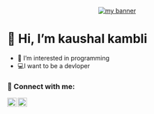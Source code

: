 <p align="center">
  <a href="https://www.yushi.dev/" target="_blank" rel="noreferrer"><img src="https://www.google.com/url?sa=i&url=http%3A%2F%2Fgen2.textgiraffe.com%2FKaushal%2FPage2%2F&psig=AOvVaw3_bsM0-HBR6rgtnp06Xie0&ust=1670181368678000&source=images&cd=vfe&ved=0CBAQjRxqFwoTCMCa-8qU3vsCFQAAAAAdAAAAABAE" alt="my banner"></a>
</p>

# 👋 Hi, I’m kaushal kambli
* 👀 I’m interested in programming
* 💻I want to be a devloper 

                                                                                                               
### 🤝 Connect with me:                                                                                                               
<a href="https://www.linkedin.com/in/yushi95/"><img align="left" src="https://raw.githubusercontent.com/yushi1007/yushi1007/main/images/linkedin.svg" alt="kaushal kambli | LinkedIn" width="21px"/></a>
<a href="https://instagram.com/yushi.95"><img align="left" src="https://raw.githubusercontent.com/yushi1007/yushi1007/main/images/instagram.svg" alt="Yu Shi | Instagram" width="21px"/></a>
